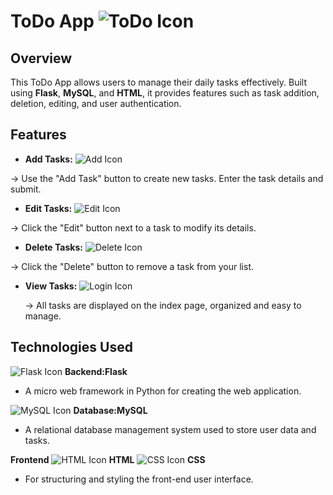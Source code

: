 # ToDo App ![ToDo Icon](https://img.icons8.com/ios-filled/50/000000/todo-list.png)

## Overview
This ToDo App allows users to manage their daily tasks effectively. Built using **Flask**, **MySQL**, and **HTML**, it provides features such as task addition, deletion, editing, and user authentication.

## Features

- **Add Tasks:** ![Add Icon](https://img.icons8.com/ios-filled/25/000000/add--v1.png)

 -> Use the "Add Task" button to create new tasks. Enter the task details and submit.
- **Edit Tasks:** ![Edit Icon](https://img.icons8.com/ios-filled/25/000000/edit.png)
 
 -> Click the "Edit" button next to a task to modify its details.
- **Delete Tasks:** ![Delete Icon](https://img.icons8.com/ios-filled/25/000000/delete.png)
 
 -> Click the "Delete" button to remove a task from your list. 
- **View Tasks:** ![Login Icon](https://img.icons8.com/ios-filled/25/000000/login-rounded-right.png)
 
  -> All tasks are displayed on the index page, organized and easy to manage.


## Technologies Used

![Flask Icon](https://img.icons8.com/ios-filled/50/000000/flask.png)  **Backend:Flask**

 - A micro web framework in Python for creating the web application.

![MySQL Icon](https://img.icons8.com/ios-filled/50/000000/mysql-logo.png)  **Database:MySQL**
 - A relational database management system used to store user data and tasks.

**Frontend**
![HTML Icon](https://img.icons8.com/color/50/000000/html-5.png) **HTML**
![CSS Icon](https://img.icons8.com/color/50/000000/css3.png)  **CSS**
 - For structuring and styling the front-end user interface.



